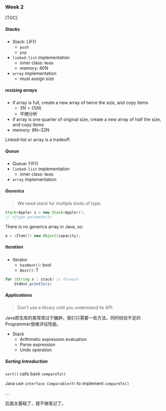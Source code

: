 ### Week 2

[TOC]

##### Stacks

* Stack: LIFO
  * `push`
  * `pop`
* `linked-list` implementation
  * inner class: `Node`
  * memory: 40N
* `array` implementation
  * must assign size

##### resizing arrays

* if array is full, create a new array of twice the size, and copy items
  * $3N=O(N)$
  * 平摊分析
* if array is one quarter of original size, create a new array of half the size, and copy items
* memory: 8N~32N

Linked-list or array is a tradeoff.

##### Queue

* Queue: FIFO
* `linked-list` implementation
  * inner class: `Node`
*  `array` implementation

##### Generics

> We need stack for multiple kinds of type.

```java
Stack<Apple> s = new Stack<Apple>();
// <{type parameter}>
```

There is no generics array in Java, so:

```java
a = (Item[]) new Object[capacity];
```

##### Iteration

* Iterator
  * `hasNext()`: bool
  * `Next()`: T

```java
for (String s : stack) // foreach
    StdOut.println(s)
```

##### Applications

> Don't use a library until you understand its API.

Java原生库的类常常过于臃肿，我们只需要一些方法，同时经验不足的Programmer很难评估性能。

* Stack
  * Arithmetic expression evaluation
  * Parse expression
  * Undo operation

##### Sorting Introduction

`sort()` calls back `compareTo()`

Java use `interface Comparable<T>` to implement `compareTo()`

...

后面太基础了，就不做笔记了。
